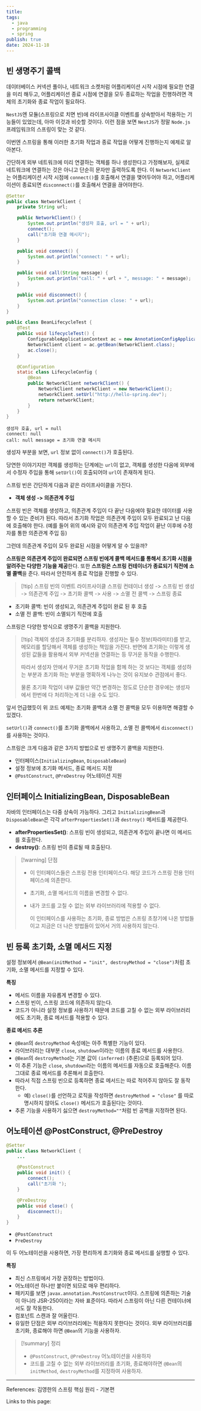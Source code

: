 ```yaml
---
title:
tags:
  - java
  - programming
  - spring
publish: true
date: 2024-11-18
---
```


## 빈 생명주기 콜백

데이터베이스 커넥션 풀이나, 네트워크 소켓처럼 어플리케이션 시작 시점에 필요한 연결을 미리 해두고, 어플리케이션 종료 시점에 연결을 모두 종료하는 작업을 진행하려면 객체의 초기화와 종료 작업이 필요하다.

`NestJS`엔 모듈(스프링으로 치면 빈)에 라이프사이클 이벤트를 상속받아서 적용하는 기능들이 있었는데, 아마 이것과 비슷할 것이다. 이런 점을 보면 `NestJS`가 정말 `Node.js` 프레임워크의 스프링이 맞는 것 같다.

이번엔 스프링을 통해 이러한 초기화 작업과 종료 작업을 어떻게 진행하는지 예제로 알아본다.

간단하게 외부 네트워크에 미리 연결하는 객체를 하나 생성한다고 가정해보자, 실제로 네트워크에 연결하는 것은 아니고 단순히 문자만 출력하도록 한다. 이 `NetworkClient`는 어플리케이션 시작 시점에 `connect()`를 호출해서 연결을 맺어두어야 하고, 어플리케이션이 종료되면 `disconnect()`를 호출해서 연결을 끊어야한다.

```java title="NetworkClient.java"
@Setter
public class NetworkClient {
    private String url;

    public NetworkClient() {
        System.out.println("생성자 호출, url = " + url);
        connect();
        call("초기화 연결 메시지");
    }

    public void connect() {
        System.out.println("connect: " + url);
    }

    public void call(String message) {
        System.out.println("call: " + url + ", message: " + message);
    }

    public void disconnect() {
        System.out.println("connection close: " + url);
    }
}
```

```java title="BeanLifecycleTest.java"
public class BeanLifecycleTest {
    @Test
    public void lifecycleTest() {
        ConfigurableApplicationContext ac = new AnnotationConfigApplicationContext(LifecycleConfig.class);
        NetworkClient client = ac.getBean(NetworkClient.class);
        ac.close();
    }

    @Configuration
    static class LifecycleConfig {
        @Bean
        public NetworkClient networkClient() {
            NetworkClient networkClient = new NetworkClient();
            networkClient.setUrl("http://hello-spring.dev");
            return networkClient;
        }
    }
}
```

```title="실행 결과"
생성자 호출, url = null
connect: null
call: null message = 초기화 연결 메시지
```

생성자 부분을 보면, `url` 정보 없이 `connect()`가 호출된다.

당연한 이야기지만 객체를 생성하는 단계에는 `url`이 없고, 객체를 생성한 다음에 외부에서 수정자 주입을 통해 `setUrl()`이 호출되어야 `url`이 존재하게 된다.

스프링 빈은 간단하게 다음과 같은 라이프사이클을 가진다.

- **객체 생성 -> 의존관계 주입**

스프링 빈은 객체를 생성하고, 의존관계 주입이 다 끝난 다음에야 필요한 데이터를 사용할 수 있는 준비가 된다. 따라서 초기화 작업은 의존관계 주입이 모두 완료되고 난 다음에 호출해야 한다. (예를 들어 위의 예시와 같이 의존관계 주입 작업이 끝난 이후에 수정자를 통한 의존관계 주입 등)

그런데 의존관계 주입이 모두 완료된 시점을 어떻게 알 수 있을까?

**스프링은 의존관계 주입이 완료되면 스프링 빈에게 콜백 메서드를 통해서 초기화 시점을 알려주는 다양한 기능을 제공**한다. 또한 **스프링은 스프링 컨테이너가 종료되기 직전에 소멸 콜백**을 준다. 따라서 안전하게 종료 작업을 진행할 수 있다.

> [!tip] 스프링 빈의 이벤트 라이프사이클
> 스프링 컨테이너 생성 -> 스프링 빈 생성 -> 의존관계 주입 -> 초기화 콜백 -> 사용 -> 소멸 전 콜백 -> 스프링 종료

- 초기화 콜백: 빈이 생성되고, 의존관계 주입이 완료 된 후 호출
- 소멸 전 콜백: 빈이 소멸되기 직전에 호출

스프링은 다양한 방식으로 생명주기 콜백을 지원한다.

> [!tip] 객체의 생성과 초기화를 분리하자.
> 생성자는 필수 정보(파라미터)를 받고, 메모리를 할당해서 객체를 생성하는 책임을 가진다. 반면에 초기화는 이렇게 생성된 값들을 활용해서 외부 커넥션을 연결하는 등 무거운 동작을 수행한다.
>
> 따라서 생성자 안에서 무거운 초기화 작업을 함께 하는 것 보다는 객체를 생성하는 부분과 초기화 하는 부분을 명확하게 나누는 것이 유지보수 관점에서 좋다.
>
> 물론 초기화 작업이 내부 값들만 약간 변경하는 정도로 단순한 경우에는 생성자에서 한번에 다 처리하는게 더 나을 수도 있다.

앞서 언급했듯이 위 코드 예제는 초기화 콜백과 소멸 전 콜백을 모두 이용하면 해결할 수 있겠다.

`setUrl()`과 `connect()`를 초기화 콜백에서 사용하고, 소멸 전 콜백에서 `disconnect()`를 사용하는 것이다.

스프링은 크게 다음과 같은 3가지 방법으로 빈 생명주기 콜백을 지원한다.

- 인터페이스(`InitializingBean`, `DisposableBean`)
- 설정 정보에 초기화 메서드, 종료 메서드 지정
- `@PostConstruct`, `@PreDestroy` 어노테이션 지원

## 인터페이스 InitializingBean, DisposableBean

자바의 인터페이스는 다중 상속이 가능하다. 그리고 `InitializingBean`과 `DisposableBean`은 각각 `afterPropertiesSet()`과 `destroy()` 메서드를 제공한다.

- **afterPropertiesSet()**: 스프링 빈이 생성되고, 의존관계 주입이 끝나면 이 메서드를 호출한다.
- **destroy()**: 스프링 빈이 종료될 때 호출된다.

> [!warning] 단점
>
> - 이 인터페이스들은 스프링 전용 인터페이스다. 해당 코드가 스프링 전용 인터페이스에 의존한다.
> - 초기화, 소멸 메서드의 이름을 변경할 수 없다.
> - 내가 코드를 고칠 수 없는 외부 라이브러리에 적용할 수 없다.
>
>   이 인터페이스를 사용하는 초기화, 종료 방법은 스프링 초창기에 나온 방법들이고 지금은 더 나은 방법들이 있어서 거의 사용하지 않는다.

## 빈 등록 초기화, 소멸 메서드 지정

설정 정보에서 `@Bean(initMethod = "init", destroyMethod = "close")`처럼 초기화, 소멸 메서드를 지정할 수 있다.

**특징**

- 메서드 이름을 자유롭게 변경할 수 있다.
- 스프링 빈이, 스프링 코드에 의존하지 않는다.
- 코드가 아니라 설정 정보를 사용하기 때문에 코드를 고칠 수 없는 외부 라이브러리에도 초기화, 종료 메서드를 적용할 수 있다.

**종료 메서드 추론**

- `@Bean`의 `destroyMethod` 속성에는 아주 특별한 기능이 있다.
- 라이브러리는 대부분 `close`, `shutdown`이라는 이름의 종료 메서드를 사용한다.
- `@Bean`의 `destroyMethod`는 기본 값이 `(inferred)` (추론)으로 등록되어 있다.
- 이 추론 기능은 `close`, `shutdown`라는 이름의 메서드를 자동으로 호출해준다. 이름 그대로 종료 메서드를 추론해서 호출한다.
- 따라서 직접 스프링 빈으로 등록하면 종료 메서드는 따로 적어주지 않아도 잘 동작한다.
  - 예) `close()`를 선언하고 로직을 작성하면 `destroyMethod = "close"` 를 따로 명시하지 않아도 `close()` 메서드가 호출된다는 것이다.
- 추론 기능을 사용하기 싫으면 `destroyMethod=""`처럼 빈 공백을 지정하면 된다.

## 어노테이션 @PostConstruct, @PreDestroy

```java
@Setter
public class NetworkClient {
	...

    @PostConstruct
    public void init() {
        connect();
        call("초기화 ");
    }

    @PreDestroy
    public void close() {
        disconnect();
    }
}
```

- `@PostConstruct`
- `PreDestroy`

이 두 어노테이션을 사용하면, 가장 편리하게 초기화와 종료 메서드를 실행할 수 있다.

**특징**

- 최신 스프링에서 가장 권장하는 방법이다.
- 어노테이션 하나만 붙이면 되므로 매우 편리하다.
- 패키지를 보면 `javax.annotation.PostConstruct`이다. 스프링에 의존하는 기술이 아니라 JSR-250이라는 자바 표준이다. 따라서 스프링이 아닌 다른 컨테이너에서도 잘 작동한다.
- 컴포넌트 스캔과 잘 어울린다.
- 유일한 단점은 외부 라이브러리에는 적용하지 못한다는 것이다. 외부 라이브러리를 초기화, 종료해야 하면 `@Bean`의 기능을 사용하자.

> [!summary] 정리
>
> - `@PostConstruct`, `@PreDestroy` 어노테이션을 사용하자
> - 코드를 고칠 수 없는 외부 라이브러리를 초기화, 종료해야하면 `@Bean`의 `initMethod`, `destroyMethod`를 지정하여 사용하자.

---

References: 김영한의 스프링 핵심 원리 - 기본편

Links to this page:

